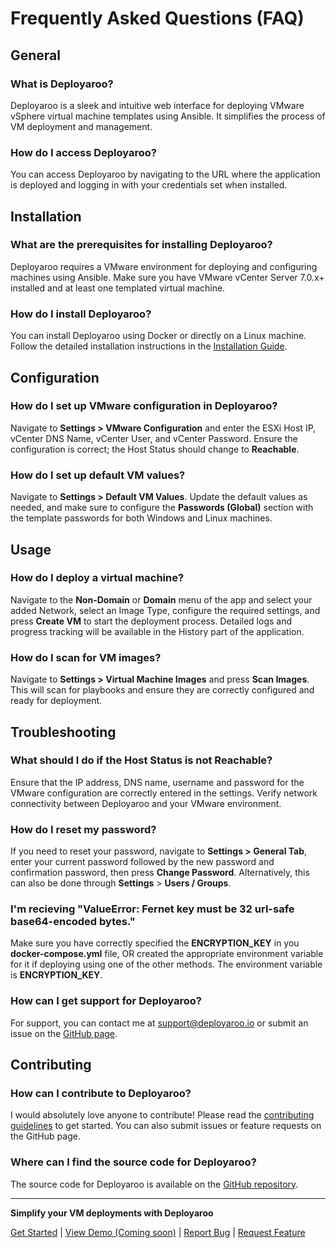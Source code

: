 # Frequently Asked Questions (FAQ)

## General

### What is Deployaroo?
Deployaroo is a sleek and intuitive web interface for deploying VMware vSphere virtual machine templates using Ansible. It simplifies the process of VM deployment and management.

### How do I access Deployaroo?
You can access Deployaroo by navigating to the URL where the application is deployed and logging in with your credentials set when installed.

## Installation

### What are the prerequisites for installing Deployaroo?
Deployaroo requires a VMware environment for deploying and configuring machines using Ansible. Make sure you have VMware vCenter Server 7.0.x+ installed and at least one templated virtual machine.

### How do I install Deployaroo?
You can install Deployaroo using Docker or directly on a Linux machine. Follow the detailed installation instructions in the [Installation Guide](installation.md).

## Configuration

### How do I set up VMware configuration in Deployaroo?
Navigate to **Settings > VMware Configuration** and enter the ESXi Host IP, vCenter DNS Name, vCenter User, and vCenter Password. Ensure the configuration is correct; the Host Status should change to **Reachable**.

### How do I set up default VM values?
Navigate to **Settings > Default VM Values**. Update the default values as needed, and make sure to configure the **Passwords (Global)** section with the template passwords for both Windows and Linux machines.

## Usage

### How do I deploy a virtual machine?
Navigate to the **Non-Domain** or **Domain** menu of the app and select your added Network, select an Image Type, configure the required settings, and press **Create VM** to start the deployment process. Detailed logs and progress tracking will be available in the History part of the application.

### How do I scan for VM images?
Navigate to **Settings > Virtual Machine Images** and press **Scan Images**. This will scan for playbooks and ensure they are correctly configured and ready for deployment.

## Troubleshooting

### What should I do if the Host Status is not Reachable?
Ensure that the IP address, DNS name, username and password for the VMware configuration are correctly entered in the settings. Verify network connectivity between Deployaroo and your VMware environment.

### How do I reset my password?
If you need to reset your password, navigate to **Settings > General Tab**, enter your current password followed by the new password and confirmation password, then press **Change Password**. Alternatively, this can also be done through **Settings** > **Users / Groups**.

### I'm recieving "ValueError: Fernet key must be 32 url-safe base64-encoded bytes."
Make sure you have correctly specified the **ENCRYPTION_KEY** in you **docker-compose.yml** file, OR created the appropriate environment variable for it if deploying using one of the other methods. The environment variable is **ENCRYPTION_KEY**.

### How can I get support for Deployaroo?
For support, you can contact me at [support@deployaroo.io](mailto:support@deployaroo.io) or submit an issue on the [GitHub page](https://github.com/blink-zero/deployaroo/issues).

## Contributing

### How can I contribute to Deployaroo?
I would absolutely love anyone to contribute! Please read the [contributing guidelines](contributing.md) to get started. You can also submit issues or feature requests on the GitHub page.

### Where can I find the source code for Deployaroo?
The source code for Deployaroo is available on the [GitHub repository](https://github.com/blink-zero/deployaroo).

---

**Simplify your VM deployments with Deployaroo**

[Get Started](getting-started/overview.md) | [View Demo (Coming soon)](#) | [Report Bug](https://github.com/blink-zero/deployaroo/issues) | [Request Feature](https://github.com/blink-zero/deployaroo/issues)
